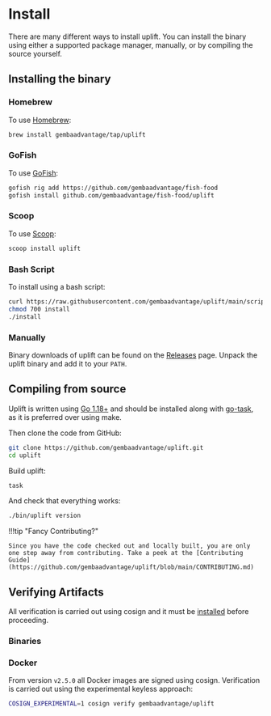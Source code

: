 # Install

There are many different ways to install uplift. You can install the binary using either a supported package manager, manually, or by compiling the source yourself.

## Installing the binary

### Homebrew

To use [Homebrew](https://brew.sh/):

```sh
brew install gembaadvantage/tap/uplift
```

### GoFish

To use [GoFish](https://gofi.sh/):

```sh
gofish rig add https://github.com/gembaadvantage/fish-food
gofish install github.com/gembaadvantage/fish-food/uplift
```

### Scoop

To use [Scoop](https://scoop.sh/):

```sh
scoop install uplift
```

### Bash Script

To install using a bash script:

```sh
curl https://raw.githubusercontent.com/gembaadvantage/uplift/main/scripts/install > install
chmod 700 install
./install
```

### Manually

Binary downloads of uplift can be found on the [Releases](https://github.com/gembaadvantage/uplift/releases) page. Unpack the uplift binary and add it to your `PATH`.

## Compiling from source

Uplift is written using [Go 1.18+](https://go.dev/doc/install) and should be installed along with [go-task](https://taskfile.dev/#/installation), as it is preferred over using make.

Then clone the code from GitHub:

```sh
git clone https://github.com/gembaadvantage/uplift.git
cd uplift
```

Build uplift:

```sh
task
```

And check that everything works:

```sh
./bin/uplift version
```

!!!tip "Fancy Contributing?"

    Since you have the code checked out and locally built, you are only one step away from contributing. Take a peek at the [Contributing Guide](https://github.com/gembaadvantage/uplift/blob/main/CONTRIBUTING.md)

## Verifying Artifacts

All verification is carried out using cosign and it must be [installed](https://docs.sigstore.dev/cosign/installation) before proceeding.

### Binaries

### Docker

From version `v2.5.0` all Docker images are signed using cosign. Verification is carried out using the experimental keyless approach:

```sh
COSIGN_EXPERIMENTAL=1 cosign verify gembaadvantage/uplift
```
